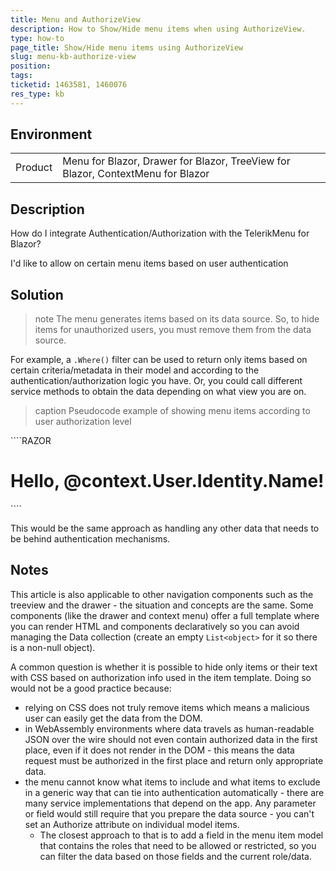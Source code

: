 ```yaml
---
title: Menu and AuthorizeView
description: How to Show/Hide menu items when using AuthorizeView.
type: how-to
page_title: Show/Hide menu items using AuthorizeView
slug: menu-kb-authorize-view
position: 
tags: 
ticketid: 1463581, 1460076
res_type: kb
---
```


## Environment
<table>
	<tbody>
		<tr>
			<td>Product</td>
			<td>Menu for Blazor, Drawer for Blazor, TreeView for Blazor, ContextMenu for Blazor</td>
		</tr>
	</tbody>
</table>


## Description

How do I integrate Authentication/Authorization with the TelerikMenu for Blazor? 

I'd like to allow on certain menu items based on user authentication

## Solution

>note The menu generates items based on its data source. So, to hide items for unauthorized users, you must remove them from the data source.

For example, a `.Where()` filter can be used to return only items based on certain criteria/metadata in their model and according to the authentication/authorization logic you have. Or, you could call different service methods to obtain the data depending on what view you are on. 

>caption Pseudocode example of showing menu items according to user authorization level

<div class="skip-repl"></div>
````RAZOR
<AuthorizeView>
	<h1>Hello, @context.User.Identity.Name!</h1>
	<TelerikMenu Data="@AuthService.GetMenuData(context.User.Identity.Name)" />
</AuthorizeView>
````

This would be the same approach as handling any other data that needs to be behind authentication mechanisms.


## Notes


This article is also applicable to other navigation components such as the treeview and the drawer - the situation and concepts are the same. Some components (like the drawer and context menu) offer a full template where you can render HTML and components declaratively so you can avoid managing the Data collection (create an empty `List<object>` for it so there is a non-null object).


A common question is whether it is possible to hide only items or their text with CSS based on authorization info used in the item template. Doing so would not be a good practice because:

* relying on CSS does not truly remove items which means a malicious user can easily get the data from the DOM.
* in WebAssembly environments where data travels as human-readable JSON over the wire should not even contain authorized data in the first place, even if it does not render in the DOM - this means the data request must be authorized in the first place and return only appropriate data.
* the menu cannot know what items to include and what items to exclude in a generic way that can tie into authentication automatically - there are many service implementations that depend on the app. Any parameter or field would still require that you prepare the data source - you can't set an Authorize attribute on individual model items.
    * The closest approach to that is to add a field in the menu item model that contains the roles that need to be allowed or restricted, so you can filter the data based on those fields and the current role/data.
